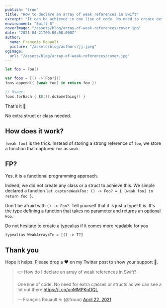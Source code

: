 ```yaml
---
publish: "true"
title: "How to declare an array of weak references in Swift"
excerpt: "It can be achieved in one line of code. No need to create extra classes or structs."
environment: "Swift 5"
coverImage: "/assets/blog/array-of-weak-references/cover.jpg"
date: "2021-04-21T00:00:00.000Z"
author:
  name: François Rouault
  picture: "/assets/blog/authors/jj.jpeg"
ogImage:
  url: "/assets/blog/array-of-weak-references/cover.jpg"
---
```


```swift
let foo = Foo()

var foos = [() -> Foo?]()
foos.append({ [weak foo] in return foo })

// Usage:
foos.forEach { $0()?.doSomething() }
```

That's it 🎉

No extra struct or class needed.

## How does it work?

`[weak foo]` is the trick. Instead of storing a strong reference of `foo`, we store a function that captured `foo` as `weak`.

## FP?

Yes, it is a functional programming approach.

Indeed, we did not create any class or a struct to achieve this. We simple declared a function `let captureWeakFoo: () -> Foo? = { [weak foo] in return foo }`.

Don't be afraid with `() -> Foo?`. Tell yourself that it is just a type! It is. It's the type defining a function that takes no parameter and returns an optional `Foo`.

Do not hesitate to create a typealias if it comes more readable for you

```
typealias WeakArray<T> = [() -> T?]
```

## Thank you

Hope it helps. Please drop a ❤️ on my Twitter post to show your support 🙏.

<blockquote data-theme="dark" class="twitter-tweet"><p lang="en" dir="ltr">👉 How do I declare an array of weak references in Swift?<br><br>One line of code. No need for extra classes or structs as we can see a lot out there!<a href="https://t.co/upMMPKnDQL">https://t.co/upMMPKnDQL</a></p>&mdash; François Rouault ☕️ (@frouo) <a href="https://twitter.com/frouo/status/1385123378131001350?ref_src=twsrc%5Etfw">April 22, 2021</a></blockquote> <script async src="https://platform.twitter.com/widgets.js" charset="utf-8"></script>
